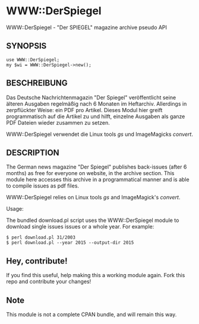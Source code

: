 WWW::DerSpiegel
===============

WWW::DerSpiegel - "Der SPIEGEL" magazine archive pseudo API

## SYNOPSIS

	use WWW::DerSpiegel;
	my $wi = WWW::DerSpiegel->new();

## BESCHREIBUNG

Das Deutsche Nachrichtenmagazin "Der Spiegel" veröffentlicht seine älteren Ausgaben
regelmäßig nach 6 Monaten im Heftarchiv. Allerdings in zerpflückter Weise: ein PDF
pro Artikel. Dieses Modul hier greift programmatisch auf die Artikel zu und hilft, 
einzelne Ausgaben als ganze PDF Dateien wieder zusammen zu setzen.

WWW::DerSpiegel verwendet die Linux tools _gs_ und ImageMagicks _convert_.

## DESCRIPTION

The German news magazine "Der Spiegel" publishes back-issues (after 6 months) as
free for everyone on website, in the archive section. This module here accesses
this archive in a programmatical manner and is able to compile issues as pdf files.

WWW::DerSpiegel relies on Linux tools _gs_ and ImageMagick's _convert_.

Usage:

The bundled download.pl script uses the WWW::DerSpiegel module to download single
issues issues or a whole year. For example:

	$ perl download.pl 31/2003
	$ perl download.pl --year 2015 --output-dir 2015

## Hey, contribute!

If you find this useful, help making this a working module again. Fork this repo
and contribute your changes!

## Note

This module is not a complete CPAN bundle, and will remain this way.
